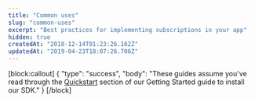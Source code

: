 ```yaml
---
title: "Common uses"
slug: "common-uses"
excerpt: "Best practices for implementing subscriptions in your app"
hidden: true
createdAt: "2018-12-14T01:23:26.162Z"
updatedAt: "2019-04-23T18:07:26.706Z"
---
```

[block:callout]
{
  "type": "success",
  "body": "These guides assume you've read through the [Quickstart](doc:getting-started-1) section of our Getting Started guide to install our SDK."
}
[/block]